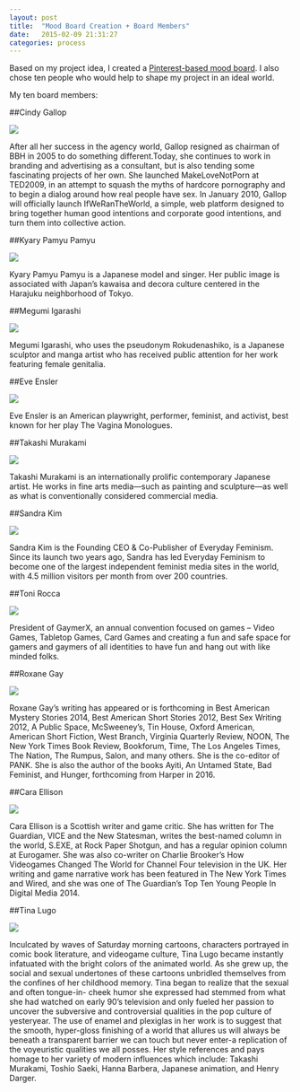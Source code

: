 ```yaml
---
layout: post
title:  "Mood Board Creation + Board Members"
date:   2015-02-09 21:31:27
categories: process
---
```

Based on my project idea, I created a [Pinterest-based mood board](https://www.pinterest.com/iarecatt/my-thesis-project/). I also chose ten people who would help to shape my project in an ideal world.

My ten board members:

##Cindy Gallop

![](/assets/img/process-board/1-gallop.jpg)

After all her success in the agency world, Gallop resigned as chairman of BBH in 2005 to do something different.Today, she continues to work in branding and advertising as a consultant, but is also tending some fascinating projects of her own. She launched MakeLoveNotPorn at TED2009, in an attempt to squash the myths of hardcore pornography and to begin a dialog around how real people have sex.  In January 2010, Gallop will officially launch IfWeRanTheWorld, a simple, web platform designed to bring together human good intentions and corporate good intentions, and turn them into collective action.

##Kyary Pamyu Pamyu

![](/assets/img/process-board/2-kyary.jpg)

Kyary Pamyu Pamyu is a Japanese model and singer. Her public image is associated with Japan’s kawaisa and decora culture centered in the Harajuku neighborhood of Tokyo.

##Megumi Igarashi

![](/assets/img/process-board/3-igarashi.jpg)

Megumi Igarashi, who uses the pseudonym Rokudenashiko, is a Japanese sculptor and manga artist who has received public attention for her work featuring female genitalia.

##Eve Ensler

![](/assets/img/process-board/4-ensler.jpg)

Eve Ensler is an American playwright, performer, feminist, and activist, best known for her play The Vagina Monologues.

##Takashi Murakami

![](/assets/img/process-board/5-murakami.jpg)

Takashi Murakami is an internationally prolific contemporary Japanese artist. He works in fine arts media—such as painting and sculpture—as well as what is conventionally considered commercial media.

##Sandra Kim

![](/assets/img/process-board/6-kim.png)

Sandra Kim is the Founding CEO & Co-Publisher of Everyday Feminism. Since its launch two years ago, Sandra has led Everyday Feminism to become one of the largest independent feminist media sites in the world, with 4.5 million visitors per month from over 200 countries.

##Toni Rocca

![](/assets/img/process-board/7-rocca.jpg)

President of GaymerX, an annual convention focused on games – Video Games, Tabletop Games, Card Games and creating a fun and safe space for gamers and gaymers of all identities to have fun and hang out with like minded folks.

##Roxane Gay

![](/assets/img/process-board/8-gay.jpg)

Roxane Gay’s writing has appeared or is forthcoming in Best American Mystery Stories 2014, Best American Short Stories 2012, Best Sex Writing 2012, A Public Space, McSweeney’s, Tin House, Oxford American, American Short Fiction, West Branch, Virginia Quarterly Review, NOON, The New York Times Book Review, Bookforum, Time, The Los Angeles Times, The Nation, The Rumpus, Salon, and many others. She is the co-editor of PANK. She is also the author of the books Ayiti, An Untamed State, Bad Feminist, and Hunger, forthcoming from Harper in 2016.

##Cara Ellison

![](/assets/img/process-board/9-ellison.jpg)

Cara Ellison is a Scottish writer and game critic. She has written for The Guardian, VICE and the New Statesman, writes the best-named column in the world, S.EXE, at Rock Paper Shotgun, and has a regular opinion column at Eurogamer. She was also co-writer on Charlie Brooker’s How Videogames Changed The World for Channel Four television in the UK. Her writing and game narrative work has been featured in The New York Times and Wired, and she was one of The Guardian’s Top Ten Young People In Digital Media 2014.

##Tina Lugo

![](/assets/img/process-board/10-lugo.jpg)

Inculcated by waves of Saturday morning cartoons, characters portrayed in comic book literature, and videogame culture, Tina Lugo became instantly infatuated with the bright colors of the animated world. As she grew up, the social and sexual undertones of these cartoons unbridled themselves from the confines of her childhood memory. Tina began to realize that the sexual and often tongue-in- cheek humor she expressed had stemmed from what she had watched on early 90’s television and only fueled her passion to uncover the subversive and controversial qualities in the pop culture of yesteryear. The use of enamel and plexiglas in her work is to suggest that the smooth, hyper-gloss finishing of a world that allures us will always be beneath a transparent barrier we can touch but never enter-a replication of the voyeuristic qualities we all posses. Her style references and pays homage to her variety of modern influences which include: Takashi Murakami, Toshio Saeki, Hanna Barbera, Japanese animation, and Henry Darger.
